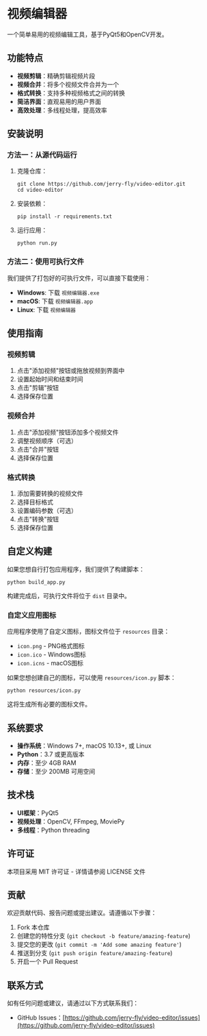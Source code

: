 # 视频编辑器

一个简单易用的视频编辑工具，基于PyQt5和OpenCV开发。

## 功能特点

- **视频剪辑**：精确剪辑视频片段
- **视频合并**：将多个视频文件合并为一个
- **格式转换**：支持多种视频格式之间的转换
- **简洁界面**：直观易用的用户界面
- **高效处理**：多线程处理，提高效率

## 安装说明

### 方法一：从源代码运行

1. 克隆仓库：
   ```
   git clone https://github.com/jerry-fly/video-editor.git
   cd video-editor
   ```

2. 安装依赖：
   ```
   pip install -r requirements.txt
   ```

3. 运行应用：
   ```
   python run.py
   ```

### 方法二：使用可执行文件

我们提供了打包好的可执行文件，可以直接下载使用：

- **Windows**: 下载 `视频编辑器.exe`
- **macOS**: 下载 `视频编辑器.app`
- **Linux**: 下载 `视频编辑器`

## 使用指南

### 视频剪辑

1. 点击"添加视频"按钮或拖放视频到界面中
2. 设置起始时间和结束时间
3. 点击"剪辑"按钮
4. 选择保存位置

### 视频合并

1. 点击"添加视频"按钮添加多个视频文件
2. 调整视频顺序（可选）
3. 点击"合并"按钮
4. 选择保存位置

### 格式转换

1. 添加需要转换的视频文件
2. 选择目标格式
3. 设置编码参数（可选）
4. 点击"转换"按钮
5. 选择保存位置

## 自定义构建

如果您想自行打包应用程序，我们提供了构建脚本：

```
python build_app.py
```

构建完成后，可执行文件将位于 `dist` 目录中。

### 自定义应用图标

应用程序使用了自定义图标，图标文件位于 `resources` 目录：

- `icon.png` - PNG格式图标
- `icon.ico` - Windows图标
- `icon.icns` - macOS图标

如果您想创建自己的图标，可以使用 `resources/icon.py` 脚本：

```
python resources/icon.py
```

这将生成所有必要的图标文件。

## 系统要求

- **操作系统**：Windows 7+, macOS 10.13+, 或 Linux
- **Python**：3.7 或更高版本
- **内存**：至少 4GB RAM
- **存储**：至少 200MB 可用空间

## 技术栈

- **UI框架**：PyQt5
- **视频处理**：OpenCV, FFmpeg, MoviePy
- **多线程**：Python threading

## 许可证

本项目采用 MIT 许可证 - 详情请参阅 LICENSE 文件

## 贡献

欢迎贡献代码、报告问题或提出建议。请遵循以下步骤：

1. Fork 本仓库
2. 创建您的特性分支 (`git checkout -b feature/amazing-feature`)
3. 提交您的更改 (`git commit -m 'Add some amazing feature'`)
4. 推送到分支 (`git push origin feature/amazing-feature`)
5. 开启一个 Pull Request

## 联系方式

如有任何问题或建议，请通过以下方式联系我们：

- GitHub Issues：[https://github.com/jerry-fly/video-editor/issues](https://github.com/jerry-fly/video-editor/issues) 